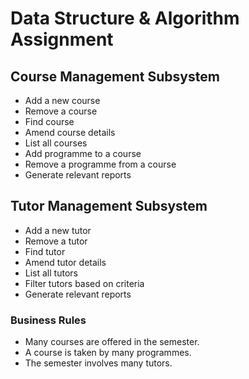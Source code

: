 # Data Structure & Algorithm Assignment

## Course Management Subsystem
- Add a new course
- Remove a course
- Find course
- Amend course details
- List all courses
- Add programme to a course
- Remove a programme from a course
- Generate relevant reports

## Tutor Management Subsystem
- Add a new tutor
- Remove a tutor
- Find tutor
- Amend tutor details
- List all tutors
- Filter tutors based on criteria
- Generate relevant reports



### Business Rules
- Many courses are offered in the semester.
- A course is taken by many programmes.
- The semester involves many tutors.

